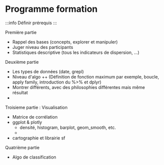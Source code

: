 # Programme formation 

:::info
Définir prérequis
:::

Première partie
- Rappel des bases (concepts, explorer et manipuler)
- Juger niveau des participants
- Statistiques descriptive (tous les indicateurs de dispersion, ...)

Deuxième partie
- Les types de données (date, grepl)
- Niveau d'algo ++ (Définition de fonction maximum par exemple, boucle, apply family, introduction du %>% et dplyr)
- Montrer différents, avec des philosophies différentes mais même résultat
- 

Troisieme partie : Visualisation
- Matrice de corrélation
- ggplot & plotly
    - densité, histogram, barplot, geom_smooth, etc.
    - 
- cartographie et librairie sf

Quatrième partie
- Algo de classification